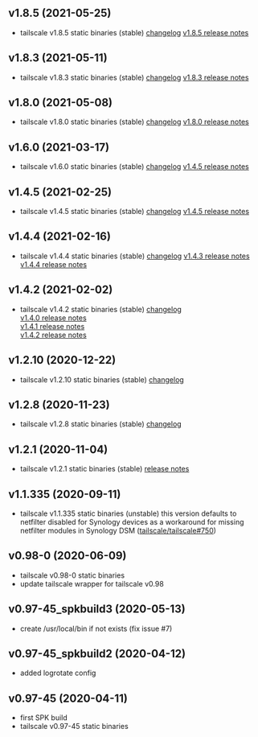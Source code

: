 ## v1.8.5 (2021-05-25)
- tailscale v1.8.5 static binaries (stable)
  [changelog](https://github.com/tailscale/tailscale/compare/v1.8.3...v1.8.5)
  [v1.8.5 release notes](https://github.com/tailscale/tailscale/releases/tag/v1.8.5)

## v1.8.3 (2021-05-11)
- tailscale v1.8.3 static binaries (stable)
  [changelog](https://github.com/tailscale/tailscale/compare/v1.8.0...v1.8.3)
  [v1.8.3 release notes](https://github.com/tailscale/tailscale/releases/tag/v1.8.3)

## v1.8.0 (2021-05-08)
- tailscale v1.8.0 static binaries (stable)
  [changelog](https://github.com/tailscale/tailscale/compare/v1.6.0...v1.8.0)
  [v1.8.0 release notes](https://github.com/tailscale/tailscale/releases/tag/v1.8.0)

## v1.6.0 (2021-03-17)
- tailscale v1.6.0 static binaries (stable)
  [changelog](https://github.com/tailscale/tailscale/compare/v1.4.5...v1.6.0)
  [v1.4.5 release notes](https://github.com/tailscale/tailscale/releases/tag/v1.6.0)


## v1.4.5 (2021-02-25)
- tailscale v1.4.5 static binaries (stable)
  [changelog](https://github.com/tailscale/tailscale/compare/v1.4.4...v1.4.5)
  [v1.4.5 release notes](https://github.com/tailscale/tailscale/releases/tag/v1.4.5)

## v1.4.4 (2021-02-16)
- tailscale v1.4.4 static binaries (stable)
  [changelog](https://github.com/tailscale/tailscale/compare/v1.4.2...v1.4.4)
  [v1.4.3 release notes](https://github.com/tailscale/tailscale/releases/tag/v1.4.3)
  [v1.4.4 release notes](https://github.com/tailscale/tailscale/releases/tag/v1.4.4)

## v1.4.2 (2021-02-02)
- tailscale v1.4.2 static binaries (stable)
  [changelog](https://github.com/tailscale/tailscale/compare/v1.2.10...v1.4.2)  
  [v1.4.0 release notes](https://github.com/tailscale/tailscale/releases/tag/v1.4.0)  
  [v1.4.1 release notes](https://github.com/tailscale/tailscale/releases/tag/v1.4.1)  
  [v1.4.2 release notes](https://github.com/tailscale/tailscale/releases/tag/v1.4.2)  

## v1.2.10 (2020-12-22)

- tailscale v1.2.10 static binaries (stable) 
  [changelog](https://github.com/tailscale/tailscale/compare/v1.2.8...v1.2.10)

## v1.2.8 (2020-11-23)

- tailscale v1.2.8 static binaries (stable) 
  [changelog](https://github.com/tailscale/tailscale/compare/v1.2.1...v1.2.8)

## v1.2.1 (2020-11-04)

- tailscale v1.2.1 static binaries (stable) 
  [release notes](https://github.com/tailscale/tailscale/releases/tag/v1.2.0)

## v1.1.335 (2020-09-11)

- tailscale v1.1.335 static binaries (unstable)
  this version defaults to netfilter disabled for Synology devices as a
  workaround for missing netfilter modules in Synology DSM ([tailscale/tailscale#750](https://github.com/tailscale/tailscale/pull/750))

## v0.98-0 (2020-06-09)

- tailscale v0.98-0 static binaries
- update tailscale wrapper for tailscale v0.98

## v0.97-45_spkbuild3 (2020-05-13)

- create /usr/local/bin if not exists (fix issue #7)

## v0.97-45_spkbuild2 (2020-04-12)

- added logrotate config

## v0.97-45 (2020-04-11)

- first SPK build
- tailscale v0.97-45 static binaries
